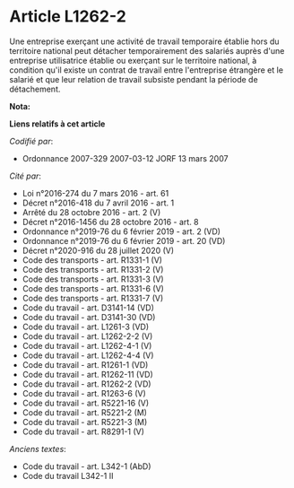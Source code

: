 # Article L1262-2

Une entreprise exerçant une activité de travail temporaire établie hors du territoire national peut détacher temporairement
des salariés auprès d'une entreprise utilisatrice établie ou exerçant sur le territoire national, à condition qu'il existe un
contrat de travail entre l'entreprise étrangère et le salarié et que leur relation de travail subsiste pendant la période de
détachement.

**Nota:**



**Liens relatifs à cet article**

_Codifié par_:

  - Ordonnance 2007-329 2007-03-12 JORF 13 mars 2007

_Cité par_:

  - Loi n°2016-274 du 7 mars 2016 - art. 61
  - Décret n°2016-418 du 7 avril 2016 - art. 1
  - Arrêté du 28 octobre 2016 - art. 2 (V)
  - Décret n°2016-1456 du 28 octobre 2016 - art. 8
  - Ordonnance n°2019-76 du 6 février 2019 - art. 2 (VD)
  - Ordonnance n°2019-76 du 6 février 2019 - art. 20 (VD)
  - Décret n°2020-916 du 28 juillet 2020 (V)
  - Code des transports - art. R1331-1 (V)
  - Code des transports - art. R1331-2 (V)
  - Code des transports - art. R1331-3 (V)
  - Code des transports - art. R1331-6 (V)
  - Code des transports - art. R1331-7 (V)
  - Code du travail - art. D3141-14 (VD)
  - Code du travail - art. D3141-30 (VD)
  - Code du travail - art. L1261-3 (VD)
  - Code du travail - art. L1262-2-2 (V)
  - Code du travail - art. L1262-4-1 (V)
  - Code du travail - art. L1262-4-4 (V)
  - Code du travail - art. R1261-1 (VD)
  - Code du travail - art. R1262-11 (VD)
  - Code du travail - art. R1262-2 (VD)
  - Code du travail - art. R1263-6 (V)
  - Code du travail - art. R5221-16 (V)
  - Code du travail - art. R5221-2 (M)
  - Code du travail - art. R5221-3 (M)
  - Code du travail - art. R8291-1 (V)

_Anciens textes_:

  - Code du travail - art. L342-1 (AbD)
  - Code du travail L342-1 II

